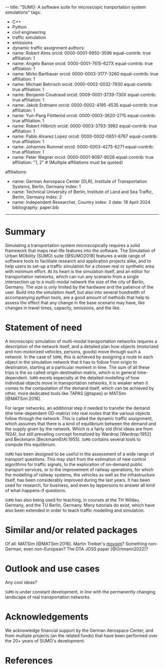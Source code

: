 --
title: "SUMO: A software suite for microscopic tranportation system simulations"
tags:
  - C++
  - Python
  - civil engineering
  - traffic simulation
  - emissions
  - dynamic traffic assignment
authors:
  - name: Robert Alms
    orcid: 0000-0001-9950-3596
    equal-contrib: true
    affiliation: 1
  - name: Angelo Banse
    orcid: 0000-0001-7615-627X
    equal-contrib: true
    affiliation: 1
  - name: Mirko Barthauer
    orcid: 0000-0003-3177-3260
    equal-contrib: true
    affiliation: 1
  - name: Michael Behrisch
    orcid: 0000-0002-0032-7930
    equal-contrib: true
    affiliation: 1
  - name: Benjamin Couéraud
    orcid: 0009-0001-3739-730X
    equal-contrib: true
    affiliation: 1
  - name: Jakob Erdmann
    orcid: 0000-0002-4195-4535
    equal-contrib: true
    affiliation: 1
  - name: Yun-Pang Flötteröd
    orcid: 0000-0003-3620-2715
    equal-contrib: true
    affiliation: 1
  - name: Robert Hilbrich
    orcid: 0000-0003-3793-3982
    equal-contrib: true
    affiliation: 1
  - name: Pablo Alvarez Lopez
    orcid: 0000-0002-0651-6767
    equal-contrib: true
    affiliation: 1
  - name: Johannes Rummel
    orcid: 0000-0003-4275-6271
    equal-contrib: true
    affiliation: 1
  - name: Peter Wagner
    orcid: 0000-0001-9097-8026
    equal-contrib: true
    affiliation: "1, 2" # (Multiple affiliations must be quoted)

affiliations:
 - name: German Aerospace Center (DLR), Institute of Transportation Systems, Berlin, Germany
   index: 1
 - name: Technical University of Berlin, Institute of Land and Sea Traffic, Berlin, Germany
   index: 2
 - name: Independent Researcher, Country
   index: 3
date: 18 April 2024
bibliography: paper.bib
---

# Summary

Simulating a transportation system microscopically requires a solid framework that maps real-life features into the software. The Simulation of Urban MObility (SUMO) suite [@SUMO2018] features a wide range of software tools to facilitate research and application projects alike, and to help users to set-up a traffic simulation for a chosen real or synthetic area with minimum effort. At its heart is the simulation itself, and an editor for transportation networks, which can run any scenario from a single intersection up to a multi-modal network the size of the city of Berlin, Germany. The size is only limited by the hardware and the patience of the user. Build into the simulation itself, but also into several hundredth of accompanying python tools, are a good amount of methods that help to assess the effect that any change in the base scenario may have, like changes in travel times, capacity, emissions, and the like.

# Statement of need

A microscopic simulation of multi-modal transportation networks requires a description of the network itself, and a detailed plan how objects (motorized and non-motorized vehicles, persons, goods) move through such a network. In the case of `SUMO`, this is achieved by assigning a route to each object in the simulation network that it has to follow from origin to destination, starting at a particular moment in time. The sum of all these trips is the so called origin-destination matrix, which is in general time-dependent. `SUMO` excels especially at the detailed modelling of how individual objects move in transportation networks, it is weaker when it comes to the computation of the demand itself, which can be achieved by other, more dedicated tools like TAPAS [@tapas] or MATSim [@MATSim:2016].

For larger networks, an additional step it needed to transfer the demand (the time-dependent OD-matrix) into real routes that the various objects follow through the network. This is called the dynamic traffic assignment, which assumes that there is a kind of equilibrium between the demand and the supply given by the network. Which is a fairly old (first ideas are from 1924), but still prevailing concept formalized by Wardrop [Wardrop:1952] and Beckmann [BeckmannEtAl:1955]. `SUMO` contains several tools to compute this equilibrium.

`SUMO` has been designed to be useful in the assessment of a wide range of transport questions. This may start from the estimation of new control algorithms for traffic signals, to the exploration of on-demand public transport services, or to the improvement of railway operations, for which the modelling of railway systems, the vehicles as well as the infrastructure itself, has been considerably improved during the last years. It has been used for research, for business, and even by laypersons to answer all kind of what-happens-if questions.

`SUMO` has also being used for teaching, in courses at the TH Wildau, Germany, and the TU Berlin, Germany. Many tutorials do exist, which have also been extended in order to teach traffic modelling and simulation.


# Similar and/or related packages

Of all: MATSim [@MATSim:2016]. Martin Treiber's [movsim](https://github.com/movsim/traffic-simulation-de)? Something non-German, even non-European? The DTA JOSS paper [@Ortmann2022]?

# Outlook and use cases

Any cool ideas?

`SUMO` is under constant development, in line with the permanently changing landscape of real transportation networks.

# Acknowledgements

We acknowledge financial support by the German Aerospace Center, and from multiple projects (an the related funds) that have been performed over the 20+ years of SUMO's development.

# References

